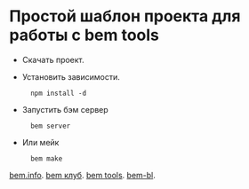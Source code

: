 Простой шаблон проекта для работы с bem tools
========================

* Cкачать проект.
* Установить зависимости.

        npm install -d

* Запустить бэм сервер

        bem server
        
* Или мейк

        bem make        

[bem.info](http://bem.info).
[bem клуб](http://clubs.ya.ru/bem/).
[bem tools](https://github.com/bem/bem-tools/blob/master/README.ru.md).
[bem-bl](http://bem.github.com/bem-bl/index.ru.html).